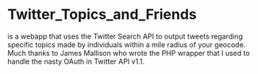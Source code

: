 # Twitter_Topics_and_Friends 
is a webapp that uses the Twitter Search API to output tweets regarding specific topics 
made by individuals within  a mile radius of your geocode. Much thanks to James Mallison who wrote the PHP wrapper that I used to 
handle the nasty OAuth in Twitter API v1.1. 
